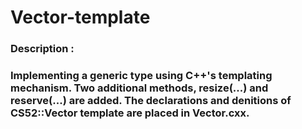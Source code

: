 # Vector-template
 
 ### Description : 
 ### Implementing a generic type using C++'s templating mechanism. Two additional methods, resize(...) and reserve(...) are added. The declarations and denitions of CS52::Vector template are placed in Vector.cxx.
